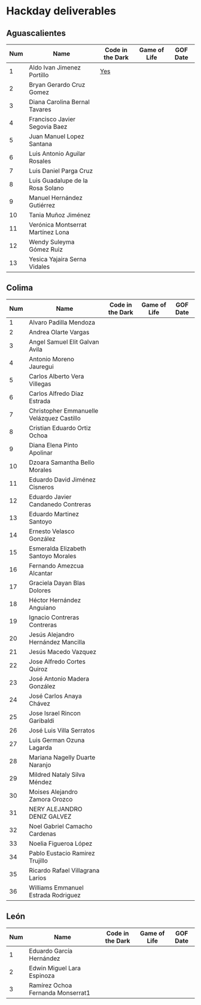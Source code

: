 # Hackday deliverables

## Aguascalientes

Num | Name | Code in the Dark | Game of Life | GOF Date
----- | ---- | ---- | ---- | ----
1 | Aldo Ivan Jimenez Portillo | [Yes](./aguascalientes/aguascalientes/Aldo%20Ivan%20Jimenez%20Portillo%20) 
2 | Bryan Gerardo Cruz Gomez
3 | Diana Carolina Bernal Tavares 
4 | Francisco Javier Segovia Baez
5 | Juan Manuel Lopez Santana
6 | Luis Antonio Aguilar Rosales
7 | Luis Daniel Parga Cruz
8 | Luis Guadalupe de la Rosa Solano
9 | Manuel Hernández Gutiérrez
10 | Tania Muñoz Jiménez
11 | Verónica Montserrat Martínez Lona
12 | Wendy Suleyma Gómez Ruiz
13 | Yesica Yajaira Serna Vidales

## Colima

Num | Name | Code in the Dark | Game of Life | GOF Date
----- | ---- | ---- | ---- | ----
1 | Alvaro Padilla Mendoza
2 | Andrea Olarte Vargas
3 | Angel Samuel Elit Galvan Avila
4 | Antonio Moreno Jauregui
5 | Carlos Alberto Vera Villegas
6 | Carlos Alfredo Diaz Estrada
7 | Christopher Emmanuelle Velázquez Castillo
8 | Cristian Eduardo Ortiz Ochoa
9 | Diana Elena Pinto Apolinar
10 | Dzoara Samantha Bello Morales
11 | Eduardo David Jiménez Cisneros
12 | Eduardo Javier Candanedo Contreras
13 | Eduardo Martinez Santoyo
14 | Ernesto Velasco González
15 | Esmeralda Elizabeth Santoyo Morales
16 | Fernando Amezcua Alcantar
17 | Graciela Dayan Blas Dolores
18 | Héctor Hernández Anguiano
19 | Ignacio Contreras Contreras
20 | Jesús Alejandro Hernández Mancilla
21 | Jesús Macedo Vazquez
22 | Jose Alfredo Cortes Quiroz
23 | José Antonio Madera González
24 | José Carlos Anaya Chávez
25 | Jose Israel Rincon Garibaldi
26 | José Luis Villa Serratos
27 | Luis German Ozuna Lagarda
28 | Mariana Nagelly Duarte Naranjo
29 | Mildred Nataly Silva Méndez
30 | Moises Alejandro Zamora Orozco
31 | NERY ALEJANDRO DENIZ GALVEZ
32 | Noel Gabriel Camacho Cardenas
33 | Noelia Figueroa López
34 | Pablo Eustacio Ramirez Trujillo
35 | Ricardo Rafael Villagrana Larios
36 | Williams Emmanuel Estrada Rodriguez

## León

Num | Name | Code in the Dark | Game of Life | GOF Date
----- | ---- | ---- | ---- | ----
1 | Eduardo García Hernández
2 | Edwin Miguel Lara Espinoza
3 | Ramírez Ochoa Fernanda Monserrat1 